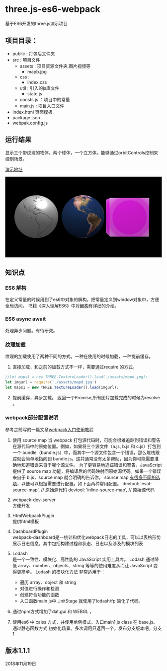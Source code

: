 # three.js-es6-webpack

基于ES6开发的three.js演示项目

## 项目目录：
- public : 打包后文件夹
- src : 项目文件
    - assets : 项目资源文件夹,图片视频等
        - mapb.jpg
    - css :
        - index.css
    - util : 引入的js库文件
        - state.js
    - consts.js ：项目中的常量
    - main.js : 项目入口文件
- index.html 页面模板
- package.json
- webpak.config.js


## 运行结果
显示三个带纹理的物体。两个球体，一个立方体。能够通过orbitControls控制来控制场景。

[演示地址](https://scqilin.github.io/three.js-es6-webpack/public/index.html)

![avatar](https://raw.githubusercontent.com/scqilin/three.js-es6-webpack/master/src/assets/es6-threejs.jpg)

## 知识点

### ES6 解构
在定义常量的时候用到了es6中对象的解构。把常量定义到window对象中，方便全局访问。
书籍《深入理解ES6》中对[解构](https://blog.csdn.net/lin5165352/article/details/82345899)有详细的介绍。

### ES6 async await
处理异步问题。有待研究。

### 纹理加载
纹理的加载使用了两种不同的方式。一种在使用的时候加载，一种提前缓存。
1. 直接加载，和之前的加载方式不一样，需要通过require 的方式。
```javascript
//let maps1 = new THREE.TextureLoader().load(./assets/mapd.jpg); 
let imgurl = require('./assets/mapd.jpg') 
let maps1 = new THREE.TextureLoader().load(imgurl);
```
2. 提前缓存，异步加载。
返回一个Promise,所有图片加载完成的时候为resolve 。

### webpack部分配置说明
参考之前写的一篇文章[webpack入门使用教程](https://blog.csdn.net/lin5165352/article/details/82285972)

1. 使用 source map
当 webpack 打包源代码时，可能会很难追踪到错误和警告在源代码中的原始位置。例如，如果将三个源文件（a.js, b.js 和 c.js）打包到一个 bundle（bundle.js）中，而其中一个源文件包含一个错误，那么堆栈跟踪就会简单地指向到 bundle.js。这并通常没有太多帮助，因为你可能需要准确地知道错误来自于哪个源文件。
为了更容易地追踪错误和警告，JavaScript 提供了 source map 功能，将编译后的代码映射回原始源代码。如果一个错误来自于 b.js，source map 就会明确的告诉你。
source map [有很多不同的选项](https://www.webpackjs.com/configuration/devtool/)，以便可以根据需要进行配置。如下面两种常用配置。
devtool: 'eval-source-map',   //  原始源代码 
devtool: 'inline-source-map', //  原始源代码 

2. webpack-dev-server  
方便开发

3. HtmlWebpackPlugin  
提供html模板

4. DashboardPlugin  
webpack-dashboard是一统计和优化webpack日志的工具，可以以表格形势展示日志信息。其中包括构建过程和状态、日志以及涉及的模块列表

5. Lodash  
是一个一致性、模块化、高性能的 JavaScript 实用工具库。
Lodash 通过降低 array、number、objects、string 等等的使用难度从而让 JavaScript 变得更简单。 
Lodash 的模块化方法 非常适用于：
    -  遍历 array、object 和 string
    -  对值进行操作和检测
    -  创建符合功能的函数
    -  入口函数main.js中 _initStage 就使用了lodash/fp 简化了代码。

6. 通过npm方式增加了dat.gui 和 WEBGL ，

7. 使用es6 中 calss 方式，并使用单例模式。入口main1.js  class 在 base.js。通过静态函数方式 初始化场景。多次调用只返回一个。发布分支版本吧。分支1

## 版本1.1.1
2018年11月19日
